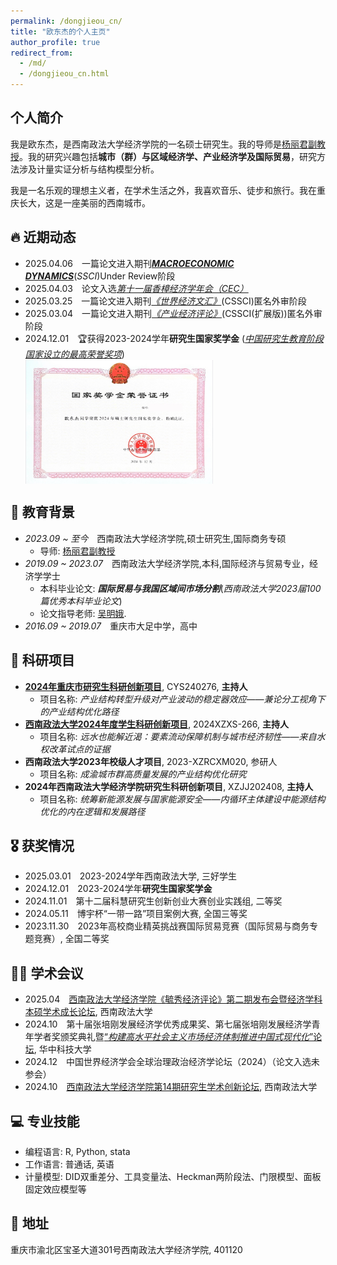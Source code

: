 ```yaml
---
permalink: /dongjieou_cn/
title: "欧东杰的个人主页"
author_profile: true
redirect_from: 
  - /md/
  - /dongjieou_cn.html
---
```


## 个人简介
我是欧东杰，是西南政法大学经济学院的一名硕士研究生。我的导师是[杨丽君副教授](https://es.swupl.edu.cn/szdw/zrjs/ax/x1gjjjymyx/283110.htm)。我的研究兴趣包括**城市（群）与区域经济学、产业经济学及国际贸易**，研究方法涉及计量实证分析与结构模型分析。

我是一名乐观的理想主义者，在学术生活之外，我喜欢音乐、徒步和旅行。我在重庆长大，这是一座美丽的西南城市。

## 🔥 近期动态
- 2025.04.06&emsp;一篇论文进入期刊[***MACROECONOMIC DYNAMICS***](https://www.cambridge.org/core/journals/macroeconomic-dynamics)(*SSCI*)Under Review阶段
- 2025.04.03&emsp;论文入选[*第十一届香樟经济学年会（CEC）*](https://mp.weixin.qq.com/s/j_BLWAedV5WkCToqnIyCRQ)
- 2025.03.25&emsp;一篇论文进入期刊[*《世界经济文汇》*](http://sjjjwh.magtech.com.cn/CN/0488-6364/home.shtml)(CSSCI)匿名外审阶段
- 2025.03.04&emsp;一篇论文进入期刊[*《产业经济评论》*](https://xdch.cbpt.cnki.net/WKG/WebPublication/index.aspx?mid=xdch)(CSSCI(扩展版))匿名外审阶段
- 2024.12.01&emsp;🏆获得2023-2024学年**研究生国家奖学金** ([*中国研究生教育阶段国家设立的最高荣誉奖项*](https://www.gov.cn/fuwu/2014-06/11/content_2698545.htm))
  <div style="display: flex; align-items: center; gap: 15px;">
    <img src='/images/National Scholarship.png' style='width: 300px; height: auto;'></div>

## 📖 教育背景
- *2023.09 ~ 至今*&emsp;西南政法大学经济学院,硕士研究生,国际商务专硕
  - 导师: [杨丽君副教授](https://es.swupl.edu.cn/szdw/zrjs/ax/x1gjjjymyx/283110.htm)
- *2019.09 ~ 2023.07*&emsp;西南政法大学经济学院,本科,国际经济与贸易专业，经济学学士
  - 本科毕业论文: ***国际贸易与我国区域间市场分割***(*西南政法大学2023届100篇优秀本科毕业论文*)
  - 论文指导老师: [吴明娥](https://es.swupl.edu.cn/szdw/zrjs/ax/x1gjjjymyx/283106.htm).
- *2016.09 ~ 2019.07*&emsp;重庆市大足中学，高中

## 📆 科研项目
- **[2024年重庆市研究生科研创新项目](https://yjsy.swupl.edu.cn/ggtz/f19991cf461c4665b20ed73bba533283.html)**, CYS240276, **主持人**
  - 项目名称: *产业结构转型升级对产业波动的稳定器效应——兼论分工视角下的产业结构优化路径*
- **[西南政法大学2024年度学生科研创新项目](https://kyc.swupl.edu.cn/kyxm/xskyxm/8669eb1ea67147abbc6c737575674c56.htm)**, 2024XZXS-266, **主持人**
  - 项目名称: *远水也能解近渴：要素流动保障机制与城市经济韧性——来自水权改革试点的证据*
- **西南政法大学2023年校级人才项目**, 2023-XZRCXM020, 参研人
  - 项目名称: *成渝城市群高质量发展的产业结构优化研究*
- **2024年西南政法大学经济学院研究生科研创新项目**, XZJJ202408, **主持人**
  - 项目名称: *统筹新能源发展与国家能源安全——内循环主体建设中能源结构优化的内在逻辑和发展路径*

## 🎖️ 获奖情况
- 2025.03.01&emsp;2023-2024学年西南政法大学, 三好学生
- 2024.12.01&emsp;2023-2024学年**研究生国家奖学金**
- 2024.11.01&emsp;第十二届科慧研究生创新创业大赛创业实践组, 二等奖
- 2024.05.11&emsp;博宇杯“一带一路”项目案例大赛, 全国三等奖
- 2023.11.30&emsp;2023年高校商业精英挑战赛国际贸易竞赛（国际贸易与商务专题竞赛）, 全国二等奖

## 🧑‍🎨 学术会议
- 2025.04&emsp;[西南政法大学经济学院《毓秀经济评论》第二期发布会暨经济学科本硕学术成长论坛](https://mp.weixin.qq.com/s/rjAJYPOdfNiv8sYkN7FrtQ), 西南政法大学
- 2024.10&emsp;第十届张培刚发展经济学优秀成果奖、第七届张培刚发展经济学青年学者奖颁奖典礼暨[“*构建高水平社会主义市场经济体制推进中国式现代化*”论坛](http://pkcjjh.hust.edu.cn/info/1068/2780.htm), 华中科技大学
- 2024.12&emsp;中国世界经济学会全球治理政治经济学论坛（2024）（论文入选未参会）
- 2024.10&emsp;[西南政法大学经济学院第14期研究生学术创新论坛](https://es.swupl.edu.cn/xzjl/5fa34a3e7f324762862565d715fc1e7e.htm), 西南政法大学

## 💻 专业技能
- 编程语言: R, Python, stata
- 工作语言: 普通话, 英语
- 计量模型: DID双重差分、工具变量法、Heckman两阶段法、门限模型、面板固定效应模型等

## 💬 地址
重庆市渝北区宝圣大道301号西南政法大学经济学院, 401120
